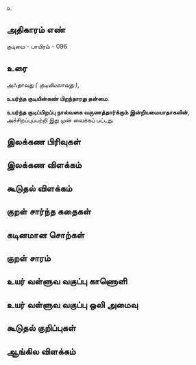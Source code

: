 உ


## அதிகாரம் எண்

குடிமை - பாயிரம் - 096	
## உரை

அஃதாவது _( குடியியலாவது )_,  

**உயர்ந்த குடியின்கண் பிறந்தாரது தன்மை**.  

**உயர்ந்த குடிப்பிறப்பு நால்வகை வருணத்தார்க்கும் இன்றியமையாதாகலின்**,  
அச்சிறப்புப்பற்றி இது முன் வைக்கப் பட்டது.

## இலக்கண பிரிவுகள் 


## இலக்கண விளக்கம்


## கூடுதல் விளக்கம்


## குறள் சார்ந்த கதைகள் 


## கடினமான சொற்கள்


## குறள் சாரம் 


## உயர் வள்ளுவ வகுப்பு காணொளி


## உயர் வள்ளுவ வகுப்பு ஒலி அமைவு 


## கூடுதல் குறிப்புகள்


## ஆங்கில விளக்கம்

